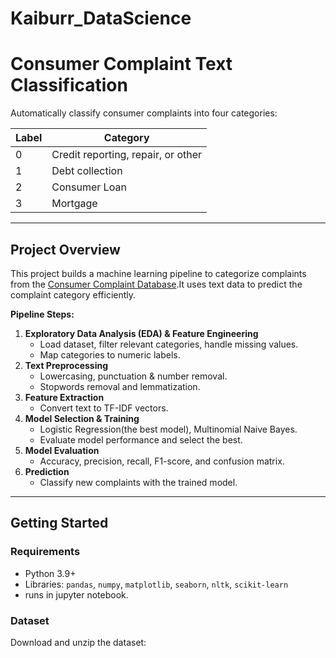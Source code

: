 # Kaiburr_DataScience
# Consumer Complaint Text Classification

Automatically classify consumer complaints into four categories:

| Label | Category |
|-------|----------|
| 0     | Credit reporting, repair, or other |
| 1     | Debt collection |
| 2     | Consumer Loan |
| 3     | Mortgage |

---

## Project Overview

This project builds a machine learning pipeline to categorize complaints from the [Consumer Complaint Database](https://catalog.data.gov/dataset/consumer-complaint-database).It uses text data to predict the complaint category efficiently.

**Pipeline Steps:**
1. **Exploratory Data Analysis (EDA) & Feature Engineering**
   - Load dataset, filter relevant categories, handle missing values.
   - Map categories to numeric labels.
2. **Text Preprocessing**
   - Lowercasing, punctuation & number removal.
   - Stopwords removal and lemmatization.
3. **Feature Extraction**
   - Convert text to TF-IDF vectors.
4. **Model Selection & Training**
   - Logistic Regression(the best model), Multinomial Naive Bayes.
   - Evaluate model performance and select the best.
5. **Model Evaluation**
   - Accuracy, precision, recall, F1-score, and confusion matrix.
6. **Prediction**
   - Classify new complaints with the trained model.

---

## Getting Started

### Requirements
- Python 3.9+
- Libraries: `pandas`, `numpy`, `matplotlib`, `seaborn`, `nltk`, `scikit-learn`
- runs in jupyter notebook.

### Dataset
Download and unzip the dataset:


